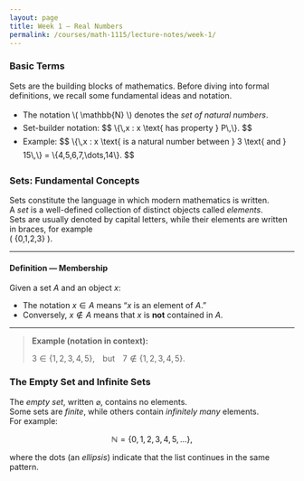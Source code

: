 ```yaml
---
layout: page
title: Week 1 — Real Numbers
permalink: /courses/math-1115/lecture-notes/week-1/
---
```


### Basic Terms

Sets are the building blocks of mathematics. Before diving into formal definitions, we recall some fundamental ideas and notation.

<ul style="margin-top:0.75rem; line-height:1.7;">
  <li>The notation \( \mathbb{N} \) denotes the <em>set of natural numbers</em>.</li>
  <li>Set-builder notation:
    $$
    \{\,x : x \text{ has property } P\,\}.
    $$
  </li>
  <li>Example:
    $$
    \{\,x : x \text{ is a natural number between } 3 \text{ and } 15\,\}
    = \{4,5,6,7,\dots,14\}.
    $$
  </li>
</ul>


### Sets: Fundamental Concepts

Sets constitute the language in which modern mathematics is written.  
A *set* is a well-defined collection of distinct objects called *elements*.  
Sets are usually denoted by capital letters, while their elements are written in braces, for example  
\( \{0,1,2,3\} \).

---

#### Definition — Membership

Given a set $A$ and an object $x$:

- The notation $x \in A$ means “$x$ is an element of $A$.”
- Conversely, $x \notin A$ means that $x$ is **not** contained in $A$.

---

> **Example (notation in context):**  
>
> $3 \in \{1,2,3,4,5\}$, but $7 \notin \{1,2,3,4,5\}$.





### The Empty Set and Infinite Sets

The *empty set*, written $\varnothing$, contains no elements.  
Some sets are *finite*, while others contain *infinitely many* elements.  
For example:

$$
\mathbb{N} = \{0,1,2,3,4,5,\dots\},
$$

where the dots (an *ellipsis*) indicate that the list continues in the same pattern.

